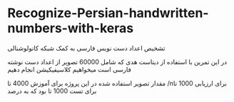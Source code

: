 # Recognize-Persian-handwritten-numbers-with-keras
تشخیص اعداد دست نویس فارسی به کمک شبکه کانولوشنالی

در این تمرین با استفاده از دیتاست هدی که شامل 60000 تصویر از اعداد دست نوشته فارسی است 
 میخواهیم  کلاسیفیکیشن انجام دهیم 

مقدار تصویر استفاده شده در این پروژه 
برای آموزش 4000 تا
/nبرای ارزیابی 1000 تا 
برای تست 1000 تا 
بود که به درصد 

